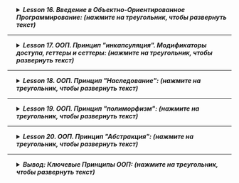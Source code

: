 <details style="margin-left: 20px;">
<summary><strong><em> Lesson 16. Введение в Объектно-Ориентированное Программирование: (нажмите на треугольник, чтобы развернуть текст)</em></strong></summary>

# Lesson 16. Введение в Объектно-Ориентированное Программирование (ООП)

## Введение в Объектно-Ориентированное Программирование (ООП) (10 минут)

#### Обзор: Что такое ООП

- **Определение ООП:**
    - Объектно-ориентированное программирование (ООП) - это парадигма программирования, которая использует "объекты" –
      структуры данных, состоящие из полей (атрибутов) и методов (функций), – для проектирования приложений и программ.
- **Роль ООП в Разработке:**
    - ООП позволяет программистам структурировать и организовывать код более эффективно, делая его более гибким,
      масштабируемым и легким для поддержки.
    - Подход, ориентированный на моделирование реального мира, облегчает понимание и управление сложными системами.

#### Краткий Исторический Контекст ООП

- **Развитие ООП:**
    - ООП начало развиваться в 1960-х годах с появлением языка программирования Simula, который ввел концепцию классов и
      объектов.
    - В 1970-х и 1980-х годах ООП продолжило развиваться с языками, такими как Smalltalk, который полностью основан на
      объектно-ориентированных принципах, и C++, который добавил объектно-ориентированные возможности к языку C.
- **Современное ООП:**
    - В настоящее время многие популярные языки программирования, такие как Java, C#, Python, и Ruby, поддерживают ООП.
    - ООП оказало значительное влияние на разработку программного обеспечения, в том числе на проектирование архитектуры
      программ, разработку фреймворков и проектирование пользовательских интерфейсов.

<details style="margin-left: 20px;">
<summary><strong><em> Бытовая аналогия: (нажмите на треугольник, чтобы развернуть текст)</em></strong></summary>

### Аналогия с Рестораном для Понимания Объектов в Программировании

#### Простой Java-Код (Рецепты в Ресторане):

- **Рецепты:** Как рецепты в ресторане дают точные инструкции по приготовлению блюд, простой Java-код представляет собой
  последовательность команд без "состояния". Он подобен четким указаниям, например, "добавить 100 грамм сахара".
- **Характеристики:** Такой код выполняется точно по инструкции, не сохраняет информацию о предыдущих действиях и не
  имеет внутреннего состояния.

#### Объекты в Программировании (Повара в Ресторане):

- **Повара:** Повара в ресторане, каждый со своими инструментами и методами приготовления, аналогичны объектам в ООП.
  Каждый повар (объект) может использовать общие рецепты (общий код), но при этом иметь свой стиль приготовления и
  ингредиенты (индивидуальное состояние и поведение).
- **Взаимодействие и Состояние:** Повара могут взаимодействовать друг с другом и "запоминать" разные состояния (
  например, количество доступных ингредиентов), что сравнимо с объектами, хранящими информацию в своих полях и
  взаимодействующими с помощью методов.

#### Вывод:

- **Простой код** в Java подобен **рецептам** – это фиксированные инструкции без внутреннего состояния.
- **Объекты** в программировании похожи на **поваров** в ресторане – они имеют свои уникальные характеристики и способы
  взаимодействия, обеспечивая гибкость и модульность в программе.

</details>

<details style="margin-left: 20px;">
<summary><strong><em> Разбор отдельных примеров: (нажмите на треугольник, чтобы развернуть текст)</em></strong></summary>

### Аналогии для Понимания Объектов в Программировании

<details style="margin-left: 20px;">
<summary><strong><em> Объект 1: Автомобиль: (нажмите на треугольник, чтобы развернуть текст)</em></strong></summary>

#### Объект 1: Автомобиль

- **Поля (Атрибуты):**
    - `цвет`: Определяет цвет автомобиля.
    - `марка`: Бренд или производитель автомобиля.
    - `текущаяСкорость`: Текущая скорость автомобиля.
    - `максимальнаяСкорость`: Максимально возможная скорость автомобиля.

- **Методы (Поведение):**
    - `ускорить(скорость)`: Увеличивает текущую скорость автомобиля.
    - `замедлить(скорость)`: Уменьшает текущую скорость автомобиля.
    - `показатьИнформацию()`: Отображает информацию об автомобиле.

<details style="margin-left: 20px;">
<summary><strong><em> Пример реализации в коде объекта автомобиль: (нажмите на треугольник, чтобы развернуть текст)</em></strong></summary>

![](images/01.png)

```java
public class Automobile {
    private String color;
    private String brand;
    private int currentSpeed;
    private int maxSpeed;

    // Конструктор класса Automobile
    public Automobile(String color, String brand, int maxSpeed) {
        this.color = color;
        this.brand = brand;
        this.maxSpeed = maxSpeed;
        this.currentSpeed = 0; // Начальная скорость равна 0
    }

    // Метод для ускорения автомобиля
    public void accelerate(int speed) {
        currentSpeed += speed;
        if (currentSpeed > maxSpeed) {
            currentSpeed = maxSpeed;
        }
    }

    // Метод для замедления автомобиля
    public void decelerate(int speed) {
        currentSpeed -= speed;
        if (currentSpeed < 0) {
            currentSpeed = 0;
        }
    }

    // Метод для отображения информации об автомобиле
    public void showInfo() {
        System.out.println("Автомобиль марки " + brand + ", цвет: " + color + ", текущая скорость: " + currentSpeed + " км/ч, максимальная скорость: " + maxSpeed + " км/ч.");
    }

    // Геттеры и сеттеры
    public String getColor() {
        return color;
    }

    public void setColor(String color) {
        this.color = color;
    }

    public String getBrand() {
        return brand;
    }

    public void setBrand(String brand) {
        this.brand = brand;
    }

    public int getCurrentSpeed() {
        return currentSpeed;
    }

    public void setCurrentSpeed(int currentSpeed) {
        this.currentSpeed = currentSpeed;
    }

    public int getMaxSpeed() {
        return maxSpeed;
    }

    public void setMaxSpeed(int maxSpeed) {
        this.maxSpeed = maxSpeed;
    }
}

```

</details>
</details>

<details style="margin-left: 20px;">
<summary><strong><em> Объект 2: Радио: (нажмите на треугольник, чтобы развернуть текст)</em></strong></summary>

#### Объект 2: Радио

- **Поля (Атрибуты):**
    - `громкость`: Уровень громкости радио.
    - `текущаяСтанция`: Играющая в данный момент радиостанция.
    - `включено`: Состояние радио (включено/выключено).

- **Методы (Поведение):**
    - `включить()`: Включает радио.
    - `выключить()`: Выключает радио.
    - `сменитьСтанцию(станция)`: Переключает на другую радиостанцию.
    - `регулироватьГромкость(уровень)`: Изменяет уровень громкости радио.

<details style="margin-left: 20px;">
<summary><strong><em> Пример реализации в коде объекта Радио: (нажмите на треугольник, чтобы развернуть текст)</em></strong></summary>

![](images/03.png)

```java
public class Radio {
    private int volume;
    private String currentStation;
    private boolean isOn;

    // Конструктор класса Radio
    public Radio() {
        this.volume = 0; // Начальный уровень громкости
        this.currentStation = "Не выбрана"; // Начальная радиостанция
        this.isOn = false; // Радио изначально выключено
    }

    // Метод для включения радио
    public void turnOn() {
        isOn = true;
        System.out.println("Радио включено.");
    }

    // Метод для выключения радио
    public void turnOff() {
        isOn = false;
        System.out.println("Радио выключено.");
    }

    // Метод для смены радиостанции
    public void changeStation(String station) {
        if (isOn) {
            currentStation = station;
            System.out.println("Переключено на станцию: " + station);
        } else {
            System.out.println("Радио выключено. Смена станции невозможна.");
        }
    }

    // Метод для регулировки громкости
    public void adjustVolume(int level) {
        if (isOn) {
            volume = level;
            System.out.println("Громкость установлена на уровень: " + level);
        } else {
            System.out.println("Радио выключено. Регулировка громкости невозможна.");
        }
    }

    // Геттеры и сеттеры
    public int getVolume() {
        return volume;
    }

    public void setVolume(int volume) {
        this.volume = volume;
    }

    public String getCurrentStation() {
        return currentStation;
    }

    public void setCurrentStation(String currentStation) {
        this.currentStation = currentStation;
    }

    public boolean isOn() {
        return isOn;
    }

    public void setOn(boolean isOn) {
        this.isOn = isOn;
    }
}
```

</details>
</details>

<details style="margin-left: 20px;">
<summary><strong><em> Объект 3: Кофеварка: (нажмите на треугольник, чтобы развернуть текст)</em></strong></summary>

#### Объект 3: Кофеварка

- **Поля (Атрибуты):**
    - `уровеньВоды`: Количество воды в кофеварке.
    - `температура`: Температура нагрева воды.
    - `типКофе`: Тип кофе, который используется (например, эспрессо, американо).

- **Методы (Поведение):**
    - `сделатьКофе()`: Готовит кофе согласно заданным параметрам.
    - `очистить()`: Очищает кофеварку.
    - `заполнитьВодой(количество)`: Добавляет воду в кофеварку.

<details style="margin-left: 20px;">
<summary><strong><em> Пример реализации в коде объекта Кофеварка: (нажмите на треугольник, чтобы развернуть текст)</em></strong></summary>

```java
public class CoffeeMaker {
    private int waterLevel;
    private int temperature;
    private String coffeeType;

    // Конструктор класса CoffeeMaker
    public CoffeeMaker() {
        this.waterLevel = 0; // Начальный уровень воды
        this.temperature = 90; // Начальная температура для кофе
        this.coffeeType = "не выбран"; // Начальный тип кофе
    }

    // Метод для приготовления кофе
    public void makeCoffee() {
        if (waterLevel > 0 && !coffeeType.equals("не выбран")) {
            System.out.println("Готовлю " + coffeeType + " при температуре " + temperature + "°C.");
            // Предположим, что приготовление кофе уменьшает уровень воды
            waterLevel -= 50;
            if (waterLevel < 0) {
                waterLevel = 0;
            }
            System.out.println("Кофе готов! Осталось воды: " + waterLevel + " мл.");
        } else {
            System.out.println("Пожалуйста, добавьте воду и выберите тип кофе.");
        }
    }

    // Метод для очистки кофеварки
    public void clean() {
        System.out.println("Кофеварка очищена.");
    }

    // Метод для добавления воды в кофеварку
    public void fillWater(int amount) {
        waterLevel += amount;
        System.out.println("Добавлено " + amount + " мл воды. Текущий уровень воды: " + waterLevel + " мл.");
    }

    // Геттеры и сеттеры
    public int getWaterLevel() {
        return waterLevel;
    }

    public void setWaterLevel(int waterLevel) {
        this.waterLevel = waterLevel;
    }

    public int getTemperature() {
        return temperature;
    }

    public void setTemperature(int temperature) {
        this.temperature = temperature;
    }

    public String getCoffeeType() {
        return coffeeType;
    }

    public void setCoffeeType(String coffeeType) {
        this.coffeeType = coffeeType;
    }
}
```

</details>
</details>

<details style="margin-left: 20px;">
<summary><strong><em> Объект 4: Умные Часы: (нажмите на треугольник, чтобы развернуть текст)</em></strong></summary>

#### Объект 4: Умные Часы

- **Поля (Атрибуты):**
    - `время`: Текущее время.
    - `шаги`: Количество пройденных шагов.
    - `уведомления`: Список активных уведомлений.

- **Методы (Поведение):**
    - `показатьВремя()`: Отображает текущее время.
    - `отследитьШаги()`: Обновляет и отображает количество шагов.
    - `получитьУведомление(сообщение)`: Добавляет новое уведомление в список.

<details style="margin-left: 20px;">
<summary><strong><em> Пример реализации в коде объекта Кофеварка: (нажмите на треугольник, чтобы развернуть текст)</em></strong></summary>

```java
import java.util.ArrayList;
import java.util.List;

public class SmartWatch {
    private String currentTime;
    private int steps;
    private List<String> notifications;

    // Конструктор класса SmartWatch
    public SmartWatch() {
        this.currentTime = "12:00"; // Начальное время
        this.steps = 0; // Начальное количество шагов
        this.notifications = new ArrayList<>(); // Инициализация списка уведомлений
    }

    // Метод для отображения текущего времени
    public void showTime() {
        System.out.println("Текущее время: " + currentTime);
    }

    // Метод для отслеживания шагов
    public void trackSteps() {
        // Предполагаем, что метод каким-то образом обновляет количество шагов
        steps += 100; // Пример добавления шагов
        System.out.println("Количество пройденных шагов: " + steps);
    }

    // Метод для получения уведомления
    public void receiveNotification(String message) {
        notifications.add(message);
        System.out.println("Новое уведомление: " + message);
    }

    // Геттеры и сеттеры
    public String getCurrentTime() {
        return currentTime;
    }

    public void setCurrentTime(String currentTime) {
        this.currentTime = currentTime;
    }

    public int getSteps() {
        return steps;
    }

    public void setSteps(int steps) {
        this.steps = steps;
    }

    public List<String> getNotifications() {
        return notifications;
    }

    // Дополнительный метод для отображения всех уведомлений
    public void showNotifications() {
        if (notifications.isEmpty()) {
            System.out.println("Нет уведомлений.");
        } else {
            System.out.println("Уведомления:");
            for (String notification : notifications) {
                System.out.println("- " + notification);
            }
        }
    }
}
```

</details>
</details>

<details style="margin-left: 20px;">
<summary><strong><em> Объект 5: Библиотека: (нажмите на треугольник, чтобы развернуть текст)</em></strong></summary>

#### Объект 5: Библиотека

- **Поля (Атрибуты):**
    - `книги`: Список книг в библиотеке.
    - `адрес`: Адрес библиотеки.
    - `часыРаботы`: Часы работы библиотеки.

- **Методы (Поведение):**
    - `добавитьКнигу(книга)`: Добавляет новую книгу в библиотеку.
    - `найтиКнигу(название)`: Ищет книгу по названию.
    - `зарегистрироватьПосетителя(посетитель)`: Регистрирует нового посетителя в библиотеке.

<details style="margin-left: 20px;">
<summary><strong><em> Пример реализации в коде объекта Библиотека: (нажмите на треугольник, чтобы развернуть текст)</em></strong></summary>

![](images/05.webp)

```java
import java.util.ArrayList;
import java.util.HashMap;
import java.util.List;
import java.util.Map;

public class Library {
    private List<String> books;
    private String address;
    private String hoursOfWork;
    private Map<String, Boolean> visitors;

    // Конструктор класса Library
    public Library(String address, String hoursOfWork) {
        this.books = new ArrayList<>();
        this.address = address;
        this.hoursOfWork = hoursOfWork;
        this.visitors = new HashMap<>();
    }

    // Метод для добавления новой книги в библиотеку
    public void addBook(String book) {
        books.add(book);
        System.out.println("Книга \"" + book + "\" добавлена в библиотеку.");
    }

    // Метод для поиска книги по названию
    public boolean findBook(String title) {
        for (String book : books) {
            if (book.equalsIgnoreCase(title)) {
                System.out.println("Книга найдена: " + book);
                return true;
            }
        }
        System.out.println("Книга \"" + title + "\" не найдена.");
        return false;
    }

    // Метод для регистрации нового посетителя в библиотеке
    public void registerVisitor(String visitorName) {
        visitors.put(visitorName, true);
        System.out.println("Посетитель " + visitorName + " зарегистрирован в библиотеке.");
    }

    // Геттеры и сеттеры
    public List<String> getBooks() {
        return books;
    }

    public String getAddress() {
        return address;
    }

    public void setAddress(String address) {
        this.address = address;
    }

    public String getHoursOfWork() {
        return hoursOfWork;
    }

    public void setHoursOfWork(String hoursOfWork) {
        this.hoursOfWork = hoursOfWork;
    }

    public Map<String, Boolean> getVisitors() {
        return visitors;
    }
}

```

</details>
</details>
</details>
</details>

---------------------


<details style="margin-left: 20px;">
<summary><strong><em> Lesson 17. ООП. Принцип "инкапсуляция". Модификаторы доступа, геттеры и сеттеры: (нажмите на треугольник, чтобы развернуть текст)</em></strong></summary>

# Lesson 17

## Введение

### Краткое напоминание о предыдущем уроке (объекты, классы, конструкторы)

На предыдущем уроке мы изучали основные концепции объектно-ориентированного программирования на примере Java:

- **Объекты**: Мы узнали, что объекты - это экземпляры классов, обладающие состоянием (свойствами) и поведением (
  методами).
- **Классы**: Классы являются шаблонами для создания объектов, определяющими их структуру и поведение.
- **Конструкторы**: Мы рассмотрели, как конструкторы используются для инициализации новых объектов, устанавливая
  начальные значения для полей объекта.

### Объяснение целей сегодняшнего урока

Сегодня мы продолжим изучение объектно-ориентированного программирования в Java, сосредоточив внимание на следующих
темах:

1. **Модификаторы доступа**: Узнаем, как они определяют область видимости и доступ к членам класса (полям, методам).
2. **Статические и нестатические поля и методы**: Поймем разницу между статическими (принадлежащими классу) и
   нестатическими (принадлежащими объектам) членами.
3. **Геттеры и Сеттеры**: Научимся использовать эти методы для доступа и обновления значений полей объекта, соблюдая
   принципы инкапсуляции.

Цель сегодняшнего урока - углубить понимание этих ключевых аспектов ООП, что позволит создавать более эффективный и
безопасный код на Java.

## 2. Модификаторы доступа

### Определение модификаторов доступа

Модификаторы доступа в Java - это ключевые слова, которые устанавливают уровень доступа к классам, методам,
конструкторам и переменным. Они определяют, откуда может быть доступен член класса (метод или переменная) - из этого
класса, пакета, подкласса или вообще из любого места.

### Примеры: `public`, `private`, `protected`, `package-private`

- **`public`**: Этот модификатор позволяет доступ к члену класса из любого другого класса в программе. Нет ограничений
  на доступ.
- **`private`**: Противоположность `public`. Доступ к члену класса возможен только внутри самого класса.
- **`protected`**: Доступ к члену класса разрешён из любого класса в том же пакете, а также из подклассов, даже если они
  в других пакетах.
- **`package-private`** (без модификатора): Если модификатор доступа не указан, то по умолчанию
  используется `package-private`. Это означает, что доступ возможен только внутри того же пакета.

### Практические примеры использования в классах и методах

Давайте рассмотрим пример класса с разными модификаторами доступа:

```java
public class ExampleClass {
    public int publicVar = 10;   // Доступно везде
    private int privateVar = 20; // Доступно только в ExampleClass
    protected int protectedVar = 30; // Доступно в подклассах и в пакете
    int packagePrivateVar = 40;  // Доступно в пакете

    public void publicMethod() {
        // метод доступен везде
    }

    private void privateMethod() {
        // метод доступен только в ExampleClass
    }

    protected void protectedMethod() {
        // метод доступен в подклассах и в пакете
    }

    void packagePrivateMethod() {
        // метод доступен в пакете
    }
}
```

<details style="margin-left: 20px;">
<summary><strong><em> Бытовая аналогия: (нажмите на треугольник, чтобы развернуть текст)</em></strong></summary>

## Аналогия Модификаторов Доступа

Модификаторы доступа в Java можно сравнить с доступом к разным пространствам в жилом доме:

### 1. `public` (Общедоступный)

- **Аналогия**: Как городская площадь или общественный парк.
- **Описание**: Доступен каждому, кто желает воспользоваться пространством или предметами.

### 2. `private` (Частный)

- **Аналогия**: Как ваша личная спальня в доме.
- **Описание**: Доступ ограничен исключительно владельцем или очень ограниченным кругом лиц.

### 3. `protected` (Защищённый)

- **Аналогия**: Как гостиная в семейном доме.
- **Описание**: Доступно членам семьи (аналог подклассов) и гостям в доме (тот же пакет), но недоступно для посторонних.

### 4. `package-private` (Пакетный уровень доступа)

- **Аналогия**: Как элементы в общей кухне коммунальной квартиры.
- **Описание**: Доступно жильцам этой квартиры (классы в том же пакете), но недоступно для жильцов других квартир (
  других пакетов).

Эта аналогия помогает понять, как различные модификаторы доступа ограничивают или расширяют доступ к классам, методам и
переменным в Java.

</details>

<details style="margin-left: 20px;">
<summary><strong><em> Простое Объяснение Модификаторов Доступа в Java: (нажмите на треугольник, чтобы развернуть текст)</em></strong></summary>

## Простое Объяснение Модификаторов Доступа в Java

### `private` (Частный)

- **Цель**: Сохранить важные данные или функции внутри класса, скрытые от всех.
- **Как это работает**: Это как иметь личный дневник, который только вы можете читать и писать в него.
- **Почему это важно**: Чтобы предотвратить случайные изменения или просмотр чувствительных данных другими частями
  программы.

### `public` (Общедоступный)

- **Цель**: Сделать методы или данные доступными для всех.
- **Как это работает**: Это как общедоступный объявлений на доске, к которому может обратиться любой.
- **Почему это важно**: Чтобы разные части программы могли свободно взаимодействовать с этими элементами.

### `protected` (Защищённый)

- **Цель**: Позволить доступ к данным или функциям только "родственным" классам.
- **Как это работает**: Это как секреты, которыми вы делитесь только с близкими родственниками.
- **Почему это важно**: Чтобы подклассы могли использовать и изменять эти данные, сохраняя контроль над доступом.

### `package-private` (Уровень пакета)

- **Цель**: Ограничить доступ в пределах одного "района" или пакета классов.
- **Как это работает**: Это как закрытый клуб в районе, куда могут зайти только жители этого района.
- **Почему это важно**: Для упорядочивания и защиты данных в рамках одного пакета, не позволяя внешним классам
  вмешиваться.

Эти модификаторы доступа помогают контролировать, как разные части программы взаимодействуют друг с другом, обеспечивая
безопасность и порядок в структуре программы.
</details>

## Статические и Нестатические Поля и Методы в Java

### Определение и различия

- **Статические поля и методы** принадлежат классу в целом, а не отдельному объекту. Они общие для всех экземпляров
  класса.
- **Нестатические поля и методы** принадлежат конкретному объекту, созданному из класса, и каждый объект имеет свои
  копии этих полей и методов.

### Примеры статических методов и полей

- **Пример поля**: Счётчик, который отслеживает количество созданных объектов класса.
- **Пример метода**: Метод, который возвращает информацию о классе или выполняет операции, не зависящие от конкретного
  объекта.

### Примеры нестатических методов и полей

- **Пример поля**: Значение, уникальное для каждого объекта, например, имя пользователя.
- **Пример метода**: Метод, который работает с уникальными данными объекта, например, выводит имя пользователя.

### Практическое применение: когда и как использовать

- **Использование статических полей и методов**:
    - Когда нужна информация или функциональность, общая для всех экземпляров класса.
    - Пример: методы-помощники (utility methods), константы.
- **Использование нестатических полей и методов**:
    - Когда данные или функциональность связаны с конкретным экземпляром класса.
    - Пример: методы, изменяющие состояние объекта, или поля, уникальные для каждого объекта.

<details style="margin-left: 20px;">
<summary><strong><em> Аналогия: (нажмите на треугольник, чтобы развернуть текст)</em></strong></summary>


Представьте класс как школу. Статическое поле – это, например, количество всех учеников в школе, а нестатическое поле –
это имя конкретного ученика. Статический метод может быть что-то вроде "получить общее количество учеников в школе",
тогда как нестатический метод мог бы "вывести имя ученика".

</details>

Выбор между статическим и нестатическим подходом зависит от того, нужна ли функциональность или данные на уровне класса
в целом или на уровне конкретных объектов.

<details style="margin-left: 20px;">
<summary><strong><em> Пример кода: (нажмите на треугольник, чтобы развернуть текст)</em></strong></summary>

```java
public class Counter {
    // Статическое поле для отслеживания количества экземпляров класса Counter
    private static int count = 0;

    // Конструктор, увеличивающий счетчик при создании нового экземпляра
    public Counter() {
        count++;
    }

    // Статический метод для получения текущего значения счетчика
    public static int getCount() {
        return count;
    }

    // Пример использования класса Counter
    public static void main(String[] args) {
        Counter c1 = new Counter();
        Counter c2 = new Counter();
        Counter c3 = new Counter();

        // Вывод количества созданных экземпляров класса Counter
        System.out.println("Создано экземпляров Counter: " + Counter.getCount());
    }
}

```

В этом примере:

- `count` является статическим полем, которое считает количество созданных экземпляров класса `Counter`.
- Каждый раз при создании нового объекта класса `Counter`, конструктор увеличивает значение `count`.
- Статический метод `getCount` возвращает текущее значение счетчика.
- В методе `main` мы создаём три экземпляра `Counter` и затем выводим количество созданных экземпляров.

</details>

## Повторение Конструкторов

### Краткое напоминание о конструкторах

Конструкторы в Java - это специальные методы, которые вызываются при создании нового объекта класса. Они обычно
используются для инициализации объекта, например, для присвоения начальных значений полям. Конструкторы имеют те же имя,
что и класс, и не имеют возвращаемого типа.

### Перегрузка конструкторов

Перегрузка конструкторов означает создание нескольких конструкторов с одинаковым именем, но с разными параметрами. Это
позволяет создавать объекты класса с разными начальными данными.

### Примеры с разными типами конструкторов

Приведём пример класса с разными типами конструкторов:

<details style="margin-left: 20px;">
<summary><strong><em> Пример кода: (нажмите на треугольник, чтобы развернуть текст)</em></strong></summary>

```java
public class Book {
    private String title;
    private String author;
    private int year;

    // Конструктор по умолчанию
    public Book() {
        this.title = "Неизвестно";
        this.author = "Неизвестно";
        this.year = 0;
    }

    // Конструктор с одним параметром
    public Book(String title) {
        this.title = title;
        this.author = "Неизвестно";
        this.year = 0;
    }

    // Конструктор с двумя параметрами
    public Book(String title, String author) {
        this.title = title;
        this.author = author;
        this.year = 0;
    }

    // Конструктор с тремя параметрами
    public Book(String title, String author, int year) {
        this.title = title;
        this.author = author;
        this.year = year;
    }

    // Методы доступа (геттеры) для полей класса...
}
```

В этом примере класс `Book` имеет четыре конструктора, каждый из которых принимает разное количество параметров. Это
позволяет создавать объекты Book с различными начальными данными.

Таким образом, перегрузка конструкторов обеспечивает гибкость при создании объектов класса, позволяя инициализировать их
различными способами.
</details>

<details style="margin-left: 20px;">
<summary><strong><em> Бытовая аналогия: (нажмите на треугольник, чтобы развернуть текст)</em></strong></summary>

## Бытовая Аналогия для Конструктора и Перегрузки Конструкторов

### Аналогия для Конструктора

Конструктор в программировании можно сравнить с процессом постройки дома по определённому плану. Как и в постройке дома,
где у вас есть различные параметры (например, количество комнат, цвет стен, наличие гаража), конструктор в классе
определяет, как создаётся объект и какие начальные значения ему присваиваются.

- **Пример**: Представьте, что вы строите дом. Конструктор - это план строительства, который говорит, как дом должен
  быть построен и что в него включено.

### Аналогия для Перегрузки Конструкторов

Перегрузка конструкторов подобна наличию нескольких вариантов планов для постройки домов. Каждый план предлагает разные
опции - один может включать гараж, другой - большой сад, а третий - бассейн. Выбор плана зависит от того, что вы хотите
иметь в своём доме.

- **Пример**: Вы решаете построить дом, и у вас есть несколько планов на выбор:
    - Основной план (конструктор по умолчанию) - строится стандартный дом.
    - План с дополнительными опциями (перегруженный конструктор) - строится дом с дополнительными удобствами, такими как
      гараж или сад.

Каждый "план" (конструктор) позволяет создать "дом" (объект) с различными характеристиками, в зависимости от того, какие
параметры вы выбрали. Это обеспечивает гибкость при создании объектов в программировании.

</details>

## 5. Геттеры и Сеттеры

### Определение геттеров и сеттеров

Геттеры (Getters) и сеттеры (Setters) – это методы в объектно-ориентированном программировании, используемые для доступа
и обновления значений полей объекта.

- **Геттеры** - методы, которые возвращают значение поля объекта.
- **Сеттеры** - методы, которые позволяют устанавливать или изменять значение поля объекта.

### Почему и когда использовать геттеры и сеттеры

- **Защита данных**: Геттеры и сеттеры позволяют контролировать, как внешние классы получают доступ к полям объекта,
  предотвращая неправильное использование или изменение данных.
- **Гибкость**: Можно изменить способ хранения данных, не влияя на классы, которые используют эти данные.
- **Добавление логики**: Можно вставлять дополнительную логику при получении или установке значения, например, проверку
  допустимости данных.

### Создание геттеров и сеттеров на примерах

Пример класса с геттерами и сеттерами:

```java
public class Person {
    private String name;
    private int age;

    // Конструктор
    public Person(String name, int age) {
        this.name = name;
        this.age = age;
    }

    // Геттер для имени
    public String getName() {
        return name;
    }

    // Сеттер для имени
    public void setName(String name) {
        this.name = name;
    }

    // Геттер для возраста
    public int getAge() {
        return age;
    }

    // Сеттер для возраста
    public void setAge(int age) {
        if (age > 0) {
            this.age = age;
        }
    }
}
```

В этом примере класс `Person` имеет приватные поля `name` и `age`. Геттеры (`getName` и `getAge`) возвращают значения
этих полей,
а сеттеры (`setName` и `setAge`) позволяют изменять их, при этом сеттер `setAge` включает проверку допустимости
значения.

### Инкапсуляция данных через геттеры и сеттеры

Использование геттеров и сеттеров является ключевым аспектом инкапсуляции в объектно-ориентированном программировании.
Они обеспечивают безопасный доступ к данным объекта, скрывая внутреннюю реализацию и защищая данные от нежелательного
воздействия.

### Почему важно использовать геттеры и сеттеры, а не просто давать доступ к полям

#### 1. Инкапсуляция и Защита данных

- **Скрытие реализации**: Геттеры и сеттеры скрывают внутреннюю реализацию класса. Это означает, что можно изменять
  внутреннюю структуру класса, не затрагивая те части программы, которые используют этот класс.
- **Контроль доступа**: Предоставляя только геттеры, можно сделать поля класса доступными только для чтения. Аналогично,
  можно предоставить только сеттеры для полей, которые должны быть доступны только для записи.

#### 2. Валидация данных

- **Проверка вводимых данных**: Сеттеры позволяют вставлять логику проверки данных, гарантируя, что в поле не будет
  установлено недопустимое значение.
- **Пример**: В сеттере для возраста (`setAge`) можно убедиться, что возраст не отрицателен.

#### 3. Дополнительная логика

- **Добавление дополнительного кода**: В геттерах и сеттерах можно реализовать дополнительную логику, например,
  логирование, отложенную инициализацию и т.д.
- **Пример**: В геттере можно реализовать логику "ленивой загрузки" (lazy loading), загружая данные при первом
  обращении.

#### 4. Удобство поддержки и расширения

- **Легкость обновления и поддержки**: Использование геттеров и сеттеров делает код более удобным для поддержки и
  обновления. Можно легко отслеживать, где и как используются поля класса.
- **Совместимость с фреймворками**: Многие фреймворки Java, такие как Spring или Hibernate, основаны на паттернах с
  использованием геттеров и сеттеров.

#### 5. Поддержка принципов ООП

- **Соответствие принципам объектно-ориентированного программирования**: Геттеры и сеттеры помогают следовать принципам
  ООП, таким как инкапсуляция и абстракция, обеспечивая более чистую и организованную структуру кода.

#### 6. Удобство тестирования

- **Облегчение процесса тестирования**: Тестирование классов с инкапсуляцией через геттеры и сеттеры обычно проще, так
  как можно легко установить и проверить состояние объекта.

Использование геттеров и сеттеров вместо прямого доступа к полям помогает создавать более безопасный, гибкий и легко
поддерживаемый код. Это ключевые аспекты качественного программного обеспечения.

<details style="margin-left: 20px;">
<summary><strong><em> Пример кода: (нажмите на треугольник, чтобы развернуть текст)</em></strong></summary>

```java
public class Employee {
    public String name;
    public int age;
    public double salary;

    public Employee(String name, int age, double salary) {
        this.name = name;
        this.age = age;
        this.salary = salary;
    }
}
```

В этом классе `Employee`, поля `name`, `age` и `salary` являются общедоступными (`public`). Это позволяет напрямую
изменять эти
поля из внешнего кода, что может привести к следующим проблемам:

### Потенциальные Ошибки

Неправильная Валидация: Данные могут быть изменены без проверки допустимости. Например, возраст может быть установлен в
отрицательное значение, что является недопустимым.

```java
Employee emp = new Employee("John", 30, 5000.0);
emp.age =-5; // Недопустимое значение, но возможно из-за прямого доступа
```

### Неконтролируемое Изменение:

Внешние классы могут изменять состояние объекта `Employee` без его ведома, что может привести
к непредсказуемому поведению программы.

`emp.salary = 1000000; // Значение зарплаты изменено напрямую, что может быть ошибкой`

### Отсутствие Гибкости:

Если потребуется изменить логику работы с данными (например, добавить округление для зарплаты),
придется искать и изменять каждое место в коде, где происходит доступ к этому полю.

```java
// Везде, где изменяется зарплата, нужно будет добавить логику округления
emp.salary =Math.

round(4567.89);
```

### Проблемы с Отладкой:

Сложнее отслеживать, где и как меняются данные, так как изменения могут происходить в любой части
программы, что затрудняет отладку и поиск ошибок.

Вывод
Использование геттеров и сеттеров вместо прямого доступа к полям позволяет лучше контролировать данные, обеспечивать их
валидацию, гибкость и удобство в поддержке кода.
</details>

</details>

----------------------

<details style="margin-left: 20px;">
<summary><strong><em> Lesson 18. ООП. Принцип "Наследование": (нажмите на треугольник, чтобы развернуть текст)</em></strong></summary>

# Lesson 18

## 1. Введение в Наследование

### Объяснение Наследования в Контексте ООП

Наследование — это один из основных принципов объектно-ориентированного программирования (ООП). Оно позволяет новому
классу принимать (или "наследовать") свойства и методы существующего класса. Это способствует повторному использованию
кода и установлению иерархии между классами.

В ООП, класс, который наследует свойства, называется производным или дочерним классом, а класс, от которого наследуются
свойства, называется базовым или родительским классом. Наследование дает возможность:

- **Избежать дублирования кода:** Общие свойства и методы родительского класса автоматически доступны в дочерних
  классах.
- **Расширять функциональность:** Дочерние классы могут расширять или изменять наследуемые свойства и методы.
- **Создавать иерархические отношения:** Устанавливает четкую иерархию между классами.

### Примеры Наследования в Реальном Мире

1. **Транспортные средства:** Можно рассмотреть общий класс `Транспортное Средство`, от которого
   наследуются `Автомобиль`, `Велосипед`, `Лодка` и т.д. Каждый из этих классов наследует общие свойства, такие как
   количество колес или метод перемещения, но также имеет уникальные характеристики.

2. **Электронные устройства:** Базовый класс `Электронное Устройство` может включать свойства, такие как источник
   питания и метод включения/выключения. От этого класса можно наследовать более специфические классы, такие
   как `Смартфон`, `Ноутбук` или `Телевизор`, каждый из которых добавляет свои уникальные функции.

3. **Животные:** В биологическом контексте можно рассмотреть класс `Животное` с общими характеристиками, такими как
   способность к передвижению и дыханию. От него могут наследовать классы `Птица`, `Рыба` и `Млекопитающее`, каждый из
   которых расширяет базовый класс своими уникальными свойствами и поведением.

Эти примеры иллюстрируют, как наследование в программировании отражает иерархическую структуру, существующую в реальном
мире, и как оно может быть использовано для создания упорядоченных, легко расширяемых и управляемых кодовых структур.

## 2. Основы Наследования в Java

### Ключевое слово `extends`

В Java, наследование между классами реализуется с помощью ключевого слова `extends`. Когда класс `B` наследует от
класса `A`, это означает, что `B` расширяет (extends) `A`. В этом случае, `A` называется родительским (или
суперклассом), а `B` - дочерним (или подклассом).

![img.png](images/img.png)

### Создание базового (родительского) класса и производного (дочернего) класса

#### Базовый Класс

Базовый класс определяет общие характеристики и поведение, которые будут унаследованы дочерними классами. Например:

```java
public class Vehicle {
    private String name;

    public Vehicle(String name) {
        this.name = name;
    }

    public void move() {
        System.out.println(name + " is moving.");
    }

    // ... дополнительные методы и свойства ...
}
```

#### Дочерний Класс

Дочерний класс наследует свойства и методы базового класса и может добавлять свои уникальные элементы:

```java
public class Car extends Vehicle {
    private int numberOfWheels;

    public Car(String name, int numberOfWheels) {
        super(name); // Вызов конструктора родительского класса
        this.numberOfWheels = numberOfWheels;
    }

    public void honk() {
        System.out.println("Beep beep!");
    }

    // ... дополнительные методы и свойства ...
}

```

### Наследование и повторное использование методов и свойств

Наследование позволяет дочерним классам не только использовать методы и свойства родительского класса, но и расширять
или модифицировать их. Например, в классе `Car` доступен метод `move()` из класса `Vehicle`, а также добавлен уникальный
метод
`honk()`.

Это повторное использование кода уменьшает дублирование и упрощает управление изменениями, так как общие изменения в
родительском классе автоматически распространяются на все дочерние классы.

<details style="margin-left: 20px;">
<summary><strong><em> Пример: (нажмите на треугольник, чтобы развернуть текст)</em></strong></summary>

Представьте, что у нас есть общий класс умных устройств под названием `SmartDevice`. Этот класс включает в себя общие
характеристики и функциональности, которые есть у всех умных устройств, например, возможность подключения к Wi-Fi,
наличие батареи и базовые функции управления питанием.

### Родительский Класс: SmartDevice

```java
public class SmartDevice {
    private boolean isConnectedToWiFi;
    private int batteryLevel;

    public SmartDevice() {
        this.isConnectedToWiFi = false;
        this.batteryLevel = 100;
    }

    public void connectToWiFi() {
        isConnectedToWiFi = true;
        System.out.println("Connected to Wi-Fi.");
    }

    public void disconnectFromWiFi() {
        isConnectedToWiFi = false;
        System.out.println("Disconnected from Wi-Fi.");
    }

    // ... Другие общие методы и свойства ...
}

```

Теперь предположим, что у нас есть два конкретных типа умных устройств: `SmartPhone` и `SmartWatch`. Каждое из этих
устройств наследует общие характеристики от `SmartDevice`, но также добавляет свои специфические функции.

### Дочерний Класс: SmartPhone

```java
public class SmartPhone extends SmartDevice {
    private int cameraResolution;

    public SmartPhone(int cameraResolution) {
        super();
        this.cameraResolution = cameraResolution;
    }

    public void takePhoto() {
        if (cameraResolution > 0) {
            System.out.println("Taking a photo with resolution: " + cameraResolution + " megapixels.");
        }
    }

    // ... Дополнительные уникальные методы и свойства ...
}


```

### Дочерний Класс: SmartWatch

```java
public class SmartWatch extends SmartDevice {
    private boolean hasHeartRateMonitor;

    public SmartWatch(boolean hasHeartRateMonitor) {
        super();
        this.hasHeartRateMonitor = hasHeartRateMonitor;
    }

    public void monitorHeartRate() {
        if (hasHeartRateMonitor) {
            System.out.println("Monitoring heart rate...");
        }
    }

    // ... Дополнительные уникальные методы и свойства ...
}

```

В этом примере `SmartPhone` и `SmartWatch` наследуют общие функции умного устройства, такие как подключение к Wi-Fi и
уровень заряда батареи, но также вводят свои специализированные функции: `SmartPhone` может делать фотографии, а
`SmartWatch` может мониторить частоту сердцебиения.

Этот пример иллюстрирует, как наследование позволяет создать общий фундамент (в данном случае для умных устройств) и на
его базе строить специализированные варианты с добавлением уникальных свойств и методов.

### Демонстрационный Класс: SmartDeviceDemo

```java
public class SmartDeviceDemo {
    public static void main(String[] args) {
        // Создание экземпляра SmartPhone
        SmartPhone myPhone = new SmartPhone(12); // 12 мегапикселей для камеры
        myPhone.connectToWiFi(); // Использование метода из родительского класса
        myPhone.takePhoto(); // Использование уникального метода смартфона

        System.out.println("---");

        // Создание экземпляра SmartWatch
        SmartWatch myWatch = new SmartWatch(true); // Наличие монитора сердечного ритма
        myWatch.connectToWiFi(); // Использование метода из родительского класса
        myWatch.monitorHeartRate(); // Использование уникального метода смарт-часов
    }
}

```

В этом примере `SmartDeviceDemo` иллюстрирует следующее:

Как `SmartPhone` и `SmartWatch` используют общий метод `connectToWiFi()` из родительского класса `SmartDevice`.
Как они также используют свои специфические методы: `takePhoto()` для `SmartPhone` и `monitorHeartRate()`
для `SmartWatch`.
Этот пример показывает, как наследование позволяет дочерним классам сохранять и использовать поведение и свойства
родительского класса, при этом добавляя свои уникальные характеристики и функциональность.
</details>

## 3. Конструкторы и Наследование

### Правила вызова конструкторов в иерархии наследования

В Java, при создании объекта дочернего класса, конструкторы в иерархии наследования вызываются в определенном порядке.
Всегда сначала вызывается конструктор родительского класса, а затем конструктор дочернего класса.

### Использование super() для вызова конструкторов родительского класса

Ключевое слово `super` используется для вызова конструктора родительского класса из дочернего класса. Оно должно быть
первой операцией в конструкторе дочернего класса.

<details style="margin-left: 20px;">
<summary><strong><em> Пример: (нажмите на треугольник, чтобы развернуть текст)</em></strong></summary>

### Пример использования `super`:

```java
public class Vehicle {
    private String name;

    public Vehicle(String name) {
        this.name = name;
    }
}

public class Car extends Vehicle {
    private int numberOfWheels;

    public Car(String name, int numberOfWheels) {
        super(name); // Вызов конструктора Vehicle
        this.numberOfWheels = numberOfWheels;
    }
}
```

### Примеры с различными типами конструкторов

Рассмотрим пример с классами `Vehicle` и `Car`, где `Vehicle` имеет один конструктор, а `Car` - несколько.

```java
public class Vehicle {
    private String name;

    public Vehicle(String name) {
        this.name = name;
    }
}
```

```java
public class Car extends Vehicle {
    private int numberOfWheels;

    // Конструктор с двумя параметрами
    public Car(String name, int numberOfWheels) {
        super(name); // Вызов конструктора Vehicle
        this.numberOfWheels = numberOfWheels;
    }

    // Конструктор с одним параметром
    public Car(String name) {
        super(name); // Вызов конструктора Vehicle
        // Значение numberOfWheels по умолчанию
        this.numberOfWheels = 4;
    }
}
```

В этом примере класс `Car` имеет два конструктора: один принимает имя и количество колес, а другой - только имя. В обоих
случаях сначала вызывается конструктор родительского класса `Vehicle` с помощью `super(name)`.

</details>

## 4. Переопределение Методов

### Концепция и правила переопределения методов

Переопределение методов — это возможность в объектно-ориентированном программировании, которая позволяет дочернему
классу предоставить специфическую реализацию метода, который уже определен в его родительском классе. Это делается путем
создания нового метода в дочернем классе с тем же именем, возвращаемым типом и параметрами, что и в родительском классе.

### Аннотация @Override

Аннотация `@Override` используется в дочернем классе над методом, который переопределяет метод родительского класса. Эта
аннотация не обязательна, но она помогает программисту и компилятору понять, что данный метод предназначен для
переопределения. Если метод с аннотацией `@Override` не соответствует ни одному методу в родительском классе, компилятор
выдаст ошибку.

<details style="margin-left: 20px;">
<summary><strong><em> Пример использования @Override: (нажмите на треугольник, чтобы развернуть текст)</em></strong></summary>

### Пример использования `@Override`:

```java
public class Vehicle {
    public void startEngine() {
        System.out.println("Engine started.");
    }
}
```

```java
public class ElectricCar extends Vehicle {
    @Override
    public void startEngine() {
        System.out.println("Electric engine started.");
    }
}
```

</details>

### Важность super для доступа к методам родительского класса

Ключевое слово `super` может быть использовано в дочернем классе для вызова версии метода, определенного в родительском
классе. Это особенно полезно, когда дочерний класс переопределяет поведение метода родительского класса, но также хочет
воспользоваться базовой реализацией этого метода.

<details style="margin-left: 20px;">
<summary><strong><em> Пример использования super: (нажмите на треугольник, чтобы развернуть текст)</em></strong></summary>

### Пример использования `super`:

```java
public class Vehicle {
    public void startEngine() {
        System.out.println("Engine started.");
    }
}
```

```java
public class ElectricCar extends Vehicle {
    @Override
    public void startEngine() {
        super.startEngine(); // Вызов метода из родительского класса
        System.out.println("Additional electric engine functionalities.");
    }
}
```

В этом примере, класс `ElectricCar` переопределяет метод `startEngine()`, но сначала вызывает реализацию этого метода из
класса `Vehicle` с помощью `super.startEngine()`.

</details>

## 5. Видимость и Наследование

### Влияние модификаторов доступа на наследование

Модификаторы доступа в Java играют важную роль в наследовании, определяя, как классы-потомки могут взаимодействовать с
методами и переменными родительского класса. Основные модификаторы доступа: `public`, `protected`, `default` (без
модификатора) и `private`.

#### Public

Методы и переменные, объявленные как `public`, доступны в любом другом классе, независимо от их иерархии наследования.
Это самый открытый уровень доступа.

#### Protected

Методы и переменные, объявленные как `protected`, доступны в классах того же пакета, а также во всех подклассах, даже
если они находятся в других пакетах.

#### Default (Package-Private)

Методы и переменные без модификатора доступа (default) доступны только в классах того же пакета. Они не видны для
подклассов, если они находятся в других пакетах.

#### Private

Методы и переменные, объявленные как `private`, доступны только внутри класса, в котором они объявлены. Они не
наследуются подклассами и не доступны из них.

<details style="margin-left: 20px;">
<summary><strong><em> Примеры с разными модификаторами: (нажмите на треугольник, чтобы развернуть текст)</em></strong></summary>

### Примеры с разными модификаторами

```java
public class Vehicle {
    public int maxSpeed;
    protected String brand;
    int yearOfManufacture;
    private String serialNumber;

    public void displayMaxSpeed() {
        System.out.println("Max speed: " + maxSpeed);
    }

    protected void displayBrand() {
        System.out.println("Brand: " + brand);
    }

    void displayYearOfManufacture() {
        System.out.println("Year: " + yearOfManufacture);
    }

    private void displaySerialNumber() {
        System.out.println("Serial Number: " + serialNumber);
    }
}
```

```java
public class Car extends Vehicle {
    public void showDetails() {
        maxSpeed = 200; // Доступно, так как public
        brand = "Toyota"; // Доступно, так как protected
        yearOfManufacture = 2020; // Доступно, так как default и в том же пакете
// serialNumber не доступен, так как private в родительском классе
    }
}
```

В этом примере класс `Car` может получить доступ к `maxSpeed`, `brand` и `yearOfManufacture` из класса `Vehicle`, но не
может получить доступ к `serialNumber`, поскольку он объявлен как private в `Vehicle`.

</details>

## 6. Методы toString() и equals() в Наследовании

Все ссылочные объекты в Java по умолчанию наследуются от класса `Object`. Это означает, что они наследуют методы
класса `Object`, в том числе `toString()` и `equals()`.

### Переопределение toString()

Метод `toString()` предназначен для возвращения строкового представления объекта. По умолчанию он возвращает строку,
которая включает имя класса и хэш-код объекта. Однако, для более информативного представления объекта, этот метод часто
переопределяется в пользовательских классах.

#### Пример переопределения toString()

```java
public class Vehicle {
    private String brand;
    private int year;

    public Vehicle(String brand, int year) {
        this.brand = brand;
        this.year = year;
    }

    @Override
    public String toString() {
        return "Vehicle{brand='" + brand + "', year=" + year + "}";
    }
}
```

### Переопределение equals()

Метод `equals()` используется для сравнения двух объектов на эквивалентность. По умолчанию, он сравнивает ссылки на
объекты, что не всегда подходит, особенно когда необходимо сравнить содержимое объектов.

#### Пример переопределения equals()

```java
public class Vehicle {
    private String brand;
    private int year;

    public Vehicle(String brand, int year) {
        this.brand = brand;
        this.year = year;
    }

    @Override
    public boolean equals(Object obj) {
        if (this == obj) return true;
        if (obj == null || getClass() != obj.getClass()) return false;
        Vehicle vehicle = (Vehicle) obj;
        return year == vehicle.year && Objects.equals(brand, vehicle.brand);
    }
}
```

### Важность переопределения для корректного представления и сравнения объектов

Переопределение `toString()` и `equals()` в пользовательских классах важно для корректного представления и сравнения
объектов. Это обеспечивает более четкое и понятное представление объектов при выводе и позволяет сравнивать объекты по
содержимому, а не по ссылкам.

## 7. Класс Object в Java

Класс `Object` является корневым классом в иерархии классов языка Java. Каждый класс в Java неявно наследуется от
класса `Object`, если он не указывает наследование от другого класса. Это означает, что `Object` является суперклассом
для всех других классов.

### Почему все ссылочные объекты наследуются от Object

- **Универсальный Суперкласс:** Поскольку каждый класс в Java наследуется от `Object`, это обеспечивает общий интерфейс
  для всех объектов. Независимо от того, какой класс вы создаете или используете, он обладает основными методами,
  определенными в `Object`.
- **Общие методы:** Класс `Object` предоставляет ряд основных методов, которые полезны для всех объектов, такие
  как `toString()`, `equals()`, `hashCode()`, `getClass()`, `clone()`, `wait()`, `notify()`, и `notifyAll()`. Эти методы
  доступны во всех объектах Java по умолчанию.

### Как это работает

- **Неявное Наследование:** Когда вы создаете любой класс в Java и не указываете родительский класс с помощью ключевого
  слова `extends`, этот класс автоматически наследуется от класса `Object`.
- **Методы по умолчанию:** Это наследование позволяет использовать методы класса `Object` в любом классе. Например, вы
  можете переопределить метод `toString()` в вашем классе для предоставления более информативного строкового
  представления объекта вашего класса.
- **Полиморфизм:** Поскольку все классы наследуются от `Object`, вы можете использовать тип `Object` для общих ссылок на
  любой объект. Например, вы можете создать массив типа `Object[]`, который может хранить ссылки на объекты любого типа.

<details style="margin-left: 20px;">
<summary><strong><em> Пример: (нажмите на треугольник, чтобы развернуть текст)</em></strong></summary>

```java
public class MyCustomClass {
    private int value;

    public MyCustomClass(int value) {
        this.value = value;
    }

    // Переопределение метода toString() класса Object
    @Override
    public String toString() {
        return "MyCustomClass{" +
                "value=" + value +
                '}';
    }
}
```

В этом примере, класс `MyCustomClass` автоматически наследует от `Object`, позволяя переопределить метод `toString()`.
Это
демонстрирует, как классы в Java могут воспользоваться общими методами, предоставляемыми классом `Object`.

</details>

## Заключение: Наследование в Java

Наследование в Java является мощным механизмом, который способствует повторному использованию кода, упрощает управление
сложными программами и обеспечивает структурированную организацию классов. Оно играет ключевую роль в принципах
объектно-ориентированного программирования (ООП).

- **Универсальность класса Object:** Все классы в Java наследуются от класса `Object`, обеспечивая общий набор методов,
  доступных для всех объектов. Это устанавливает основу для полиморфизма и обеспечивает стандартный интерфейс для
  взаимодействия с объектами.

- **Использование ключевого слова `extends`:** Ключевое слово `extends` используется для создания иерархий наследования,
  позволяя дочерним классам унаследовать свойства и методы от родительских классов.

- **Конструкторы и наследование:** Конструкторы родительского класса могут быть вызваны в дочернем классе с помощью
  ключевого слова `super`, что обеспечивает правильную инициализацию объекта.

- **Переопределение методов:** Переопределение методов, включая `toString()` и `equals()`, позволяет классам изменять
  или расширять поведение унаследованных методов. Это улучшает гибкость и специфичность объектов.

- **Модификаторы доступа и наследование:** Различные модификаторы доступа (`public`, `protected`, `default`, `private`)
  определяют, как дочерние классы могут взаимодействовать с элементами родительского класса.

В заключение, наследование в Java обеспечивает структурную организацию кода, упрощает разработку и поддержку программ, и
способствует созданию модульного и масштабируемого программного обеспечения. Это фундаментальный аспект
объектно-ориентированного программирования, который каждый разработчик Java должен понимать и эффективно использовать.


</details>

-----------------

<details style="margin-left: 20px;">
<summary><strong><em> Lesson 19. ООП. Принцип "полиморфизм": (нажмите на треугольник, чтобы развернуть текст)</em></strong></summary>

# Lesson 19. ООП. Принцип "Полиморфизм"

## Введение в Полиморфизм

### Основы Объектно-Ориентированного Программирования (ООП)

Объектно-ориентированное программирование (ООП) — это парадигма программирования, основанная на концепции "объектов",
которые могут содержать данные в форме полей (часто называемых атрибутами или свойствами) и код в форме процедур (часто
называемых методами). ООП фокусируется на использовании объектов вместо действий и данных вместо логики. Основные
принципы ООП включают инкапсуляцию, наследование и полиморфизм.

### Определение Полиморфизма в Контексте ООП

Полиморфизм — один из основных столпов ООП, происходящий от греческих слов, означающих "много форм". В контексте
программирования, полиморфизм дает возможность одним и тем же элементам кода (методам, объектам, интерфейсам)
обрабатывать данные разных типов. Это достигается за счет того, что объекты разных классов могут быть обработаны
единообразно.

### Важность Полиморфизма в Программировании

Полиморфизм существенно упрощает архитектуру и дизайн программного обеспечения, позволяя:

- Разрабатывать более гибкие и масштабируемые приложения.
- Использовать один и тот же код для работы с объектами разных классов.
- Упростить добавление новых типов объектов без изменения существующего кода.

### Статический и Динамический Полиморфизм

В Java, полиморфизм может быть статическим или динамическим:

#### Статический Полиморфизм

- Также известен как перегрузка методов (Method Overloading).
- Включает в себя создание нескольких методов с одинаковым именем, но с разными параметрами в одном классе.
- Выбор метода для выполнения осуществляется компилятором на этапе компиляции.

#### Динамический Полиморфизм

- Также известен как переопределение методов (Method Overriding).
- Включает в себя определение метода в дочернем классе, который уже существует в родительском классе с тем же именем и
  сигнатурой.
- Конкретный метод, который будет вызван, определяется во время выполнения программы.

## Статический Полиморфизм в Java

### Концепция перегрузки методов (Method Overloading)

Статический полиморфизм в Java реализуется через перегрузку методов. Перегрузка методов позволяет классу иметь несколько
методов с одним и тем же именем, но с разными списками параметров (типами или количеством аргументов). Это позволяет
методам выполнять похожие функции, но с разными типами входных данных.

### Правила и примеры перегрузки методов

- **Различные Списки Параметров:** Для перегрузки метода необходимо изменить количество параметров или их типы.
- **Возвращаемый Тип:** Изменение только возвращаемого типа метода, без изменения списка параметров, не считается
  перегрузкой.
- **Доступность:** Перегруженные методы могут иметь любой модификатор доступа.

#### Примеры перегрузки методов

```java
public class Calculator {
    // Перегрузка метода add
    public int add(int a, int b) {
        return a + b;
    }

    public double add(double a, double b) {
        return a + b;
    }

    public int add(int a, int b, int c) {
        return a + b + c;
    }
}
```

### Как компилятор Java обрабатывает перегруженные методы

- **Разрешение Методов на Этапе Компиляции**: Компилятор Java определяет, какой метод вызывать на основе сигнатуры
  метода (
  имени и параметров) во время компиляции.
- **Типы Аргументов**: Компилятор использует типы и количество аргументов, предоставленных при вызове метода, для
  определения,
  какой из перегруженных методов должен быть вызван.
- **Автоматическое Преобразование Типов**: В некоторых случаях, Java может автоматически преобразовать типы, чтобы
  соответствовать сигнатуре метода, если точное соответствие не найдено.

Перегрузка методов позволяет повысить гибкость и читаемость кода, позволяя использовать одно и то же имя метода для
выполнения похожих функций с различными входными параметрами.

## Динамический Полиморфизм в Java

### Концепция переопределения методов (Method Overriding)

Динамический полиморфизм в Java достигается с помощью переопределения методов. Переопределение метода (Method
Overriding) позволяет дочернему классу предоставить специфическую реализацию метода, который уже определен в его
родительском классе. Это означает, что дочерний класс может иметь метод с тем же именем, возвращаемым типом и
параметрами, что и в родительском классе, но с другой реализацией.

### Сравнение переопределения и перегрузки методов

- **Переопределение (Overriding):** Изменяет поведение существующего метода родительского класса. Всегда происходит в
  двух классах, находящихся в иерархии наследования.
- **Перегрузка (Overloading):** Создает метод с тем же именем, но с разным списком параметров. Может происходить в одном
  классе или в классах-потомках.

### Важность аннотации @Override

Аннотация `@Override` используется в дочернем классе при переопределении метода. Она не является обязательной, но очень
рекомендуется по нескольким причинам:

- **Проверка Корректности:** Компилятор проверяет, действительно ли метод переопределяет метод из родительского класса.
  Это предотвращает ошибки, связанные с неверной сигнатурой.
- **Читаемость Кода:** Улучшает понимание кода, явно показывая, что метод предназначен для переопределения
  функциональности родительского класса.
- **Поддержка Рефакторинга:** Помогает при рефакторинге, так как любые изменения в сигнатуре методов родительского
  класса требуют соответствующих изменений в переопределенных методах.

#### Пример переопределения метода

```java
public class Animal {
    public void sound() {
        System.out.println("Животное издает звук");
    }
}

public class Dog extends Animal {
    @Override
    public void sound() {
        System.out.println("Собака гавкает");
    }
}
```

В этом примере класс `Dog` переопределяет метод `sound()` класса `Animal`. Когда вызывается метод `sound()` на объекте
класса
`Dog`, выполняется переопределенная версия метода, то есть выводится "Собака гавкает".

## Восходящее и Нисходящее Преобразование

### Преобразование Типов Объектов (Upcasting и Downcasting)

В Java, преобразование типов объектов может быть двух видов: восходящее (Upcasting) и нисходящее (Downcasting). Эти
преобразования позволяют работать с объектами в рамках их иерархии классов.

#### Восходящее Преобразование (Upcasting)

- **Что это такое:** Восходящее преобразование - это присвоение объекта подкласса переменной суперкласса. Это безопасная
  операция, так как подкласс всегда является более специализированным типом данных, чем суперкласс.
- **Пример:**

```java
  class Animal {
}

class Dog extends Animal {
}

Dog dog = new Dog();
Animal animal = dog; // Восходящее преобразование
```

### Примеры и Правила Безопасного Преобразования Типов

Важно соблюдать осторожность при нисходящем преобразовании, так как попытка привести объект к типу, которому он не
принадлежит, приведет к `ClassCastException`. Использование `instanceof` гарантирует, что преобразование возможно и
безопасно.

![img_1.png](images%2Fimg_1.png)

Пример с Проверкой `instanceof`

```java
Animal someAnimal = new Dog();
if(someAnimal instanceof Dog){
Dog dog = (Dog) someAnimal;
// Безопасное использование объекта как Dog
}
```

В этом примере, прежде чем преобразовать объект типа `Animal` в `Dog`, мы убеждаемся, что `someAnimal` действительно
является
экземпляром класса `Dog`. Это обеспечивает безопасность и предотвращает возможные ошибки во время выполнения.

<details style="margin-left: 20px;">
<summary><strong><em> Пример: (нажмите на треугольник, чтобы развернуть текст)</em></strong></summary>

Представьте, что у нас есть общий класс умных устройств под названием `SmartDevice`. Этот класс включает в себя общие
характеристики и функциональности, которые есть у всех умных устройств, например, возможность подключения к Wi-Fi,
наличие батареи и базовые функции управления питанием.

### Родительский Класс: SmartDevice

```java
public class SmartDevice {
    private boolean isConnectedToWiFi;
    private int batteryLevel;

    public SmartDevice() {
        this.isConnectedToWiFi = false;
        this.batteryLevel = 100;
    }

    public void connectToWiFi() {
        isConnectedToWiFi = true;
        System.out.println("Connected to Wi-Fi.");
    }

    public void disconnectFromWiFi() {
        isConnectedToWiFi = false;
        System.out.println("Disconnected from Wi-Fi.");
    }

    // ... Другие общие методы и свойства ...
}

```

Теперь предположим, что у нас есть два конкретных типа умных устройств: `SmartPhone` и `SmartWatch`. Каждое из этих
устройств наследует общие характеристики от `SmartDevice`, но также добавляет свои специфические функции.

### Дочерний Класс: SmartPhone

```java
public class SmartPhone extends SmartDevice {
    private int cameraResolution;

    public SmartPhone(int cameraResolution) {
        super();
        this.cameraResolution = cameraResolution;
    }

    public void takePhoto() {
        if (cameraResolution > 0) {
            System.out.println("Taking a photo with resolution: " + cameraResolution + " megapixels.");
        }
    }

    // ... Дополнительные уникальные методы и свойства ...
}


```

### Дочерний Класс: SmartWatch

```java
public class SmartWatch extends SmartDevice {
    private boolean hasHeartRateMonitor;

    public SmartWatch(boolean hasHeartRateMonitor) {
        super();
        this.hasHeartRateMonitor = hasHeartRateMonitor;
    }

    public void monitorHeartRate() {
        if (hasHeartRateMonitor) {
            System.out.println("Monitoring heart rate...");
        }
    }

    // ... Дополнительные уникальные методы и свойства ...
}

```

В этом примере `SmartPhone` и `SmartWatch` наследуют общие функции умного устройства, такие как подключение к Wi-Fi и
уровень заряда батареи, но также вводят свои специализированные функции: `SmartPhone` может делать фотографии, а
`SmartWatch` может мониторить частоту сердцебиения.

Этот пример иллюстрирует, как наследование позволяет создать общий фундамент (в данном случае для умных устройств) и на
его базе строить специализированные варианты с добавлением уникальных свойств и методов.

Создадим класс `DeviceManager`, который будет использовать объекты `SmartDevice`, `SmartPhone` и `SmartWatch` для
демонстрации
полиморфизма.

```java
public class DeviceManager {

    public void connectDeviceToWiFi(SmartDevice device) {
        device.connectToWiFi();
        if (device instanceof SmartPhone) {
            SmartPhone phone = (SmartPhone) device;
            phone.takePhoto();
        } else if (device instanceof SmartWatch) {
            SmartWatch watch = (SmartWatch) device;
            watch.monitorHeartRate();
        }
    }

    public static void main(String[] args) {
        SmartPhone phone = new SmartPhone(12); // 12 мегапикселей камеры
        SmartWatch watch = new SmartWatch(true); // С монитором сердечного ритма

        DeviceManager manager = new DeviceManager();
        manager.connectDeviceToWiFi(phone); // Полиморфизм и восходящее преобразование
        manager.connectDeviceToWiFi(watch); // Полиморфизм и восходящее преобразование
    }
}


```

Отлично, Ильяс. Используя классы SmartDevice, SmartPhone и SmartWatch, можно продемонстрировать полиморфизм и восходящее
преобразование в Java. Рассмотрим следующий пример:

Пример Использования Полиморфизма и Восходящего Преобразования
Создание Класса для Демонстрации
Создадим класс DeviceManager, который будет использовать объекты SmartDevice, SmartPhone и SmartWatch для демонстрации
полиморфизма.

### Как Это Работает

1. Полиморфизм: Метод `connectDeviceToWiFi` принимает параметр типа `SmartDevice`, что означает, что он может принимать
   объекты любого класса, производного от `SmartDevice`. Это демонстрирует полиморфизм, так как один и тот же метод
   может работать с разными типами объектов.

2. Восходящее Преобразование: Когда мы передаем объекты `SmartPhone` и `SmartWatch` в метод `connectDeviceToWiFi`,
   происходит автоматическое восходящее преобразование от `SmartPhone` и `SmartWatch` к `SmartDevice`. Это безопасно,
   так как `SmartPhone` и `SmartWatch` являются подтипами `SmartDevice`.

3. Проверка Типа и Нисходящее Преобразование: Внутри метода `connectDeviceToWiFi` используется оператор `instanceof` для
   проверки, является ли переданный объект экземпляром `SmartPhone` или `SmartWatch`. Затем происходит нисходящее
   преобразование, чтобы вызвать специфические методы для каждого типа устройства (`takePhoto` для `SmartPhone`
   и `monitorHeartRate` для `SmartWatch`).

Этот пример иллюстрирует, как полиморфизм и восходящее преобразование позволяют обрабатывать объекты различных классов,
наследующих от общего родительского класса, единообразно, при этом сохраняя возможность использовать их уникальные
свойства и методы.
</details>

## Заключение и Обсуждение: Применение Полиморфизма в Реальных Проектах

Полиморфизм является одним из ключевых принципов объектно-ориентированного программирования и имеет важное значение в
реальных проектах.

### Применение Полиморфизма

- **Гибкость и Расширяемость:** Полиморфизм позволяет программистам создавать гибкие интерфейсы, которые могут работать
  с объектами различных типов. Это облегчает расширение и модификацию систем без значительных изменений в существующем
  коде.
- **Повторное Использование Кода:** Полиморфизм способствует повторному использованию кода. Классы, производные от
  одного родительского класса, могут использовать или переопределить общие методы, уменьшая дублирование кода.
- **Реализация Абстрактных Паттернов:** В программировании часто используются абстрактные паттерны, такие как фабричный
  метод, стратегия или адаптер, где полиморфизм используется для достижения гибкости и управляемости.
  ![img.png](images%2Fimg.png)

### Примеры из Реальной Практики

- **Разработка GUI-Приложений:** В интерфейсных элементах (кнопки, текстовые поля, чекбоксы), которые являются
  производными от общего класса (например, `Component`), полиморфизм используется для обработки событий (например, клик
  мыши) в общем стиле.
- **Системы Управления Базами Данных:** Различные драйверы баз данных могут реализовываться как классы, производные от
  общего интерфейса (например, `DatabaseDriver`), позволяя системе взаимодействовать с различными БД через единый
  интерфейс.
- **API-Дизайн:** В API часто используются полиморфные методы для обеспечения совместимости с различными типами данных
  или для обработки запросов различной сложности.

### Заключение

Полиморфизм не только обогащает язык программирования, но и предоставляет мощные инструменты для создания эффективных,
масштабируемых и легко поддерживаемых приложений. Понимание и правильное использование полиморфизма является важным
навыком для каждого разработчика, стремящегося к созданию гибкого и модульного программного обеспечения.


</details>

-----------------

<details style="margin-left: 20px;">
<summary><strong><em> Lesson 20. ООП. Принцип "Абстракция": (нажмите на треугольник, чтобы развернуть текст)</em></strong></summary>

# Lesson 20. ООП. Принцип "Абстракция"

## Введение в Абстракцию в ООП

### Определение Абстракции

В Java, абстракция — один из основных принципов объектно-ориентированного программирования, который реализуется через
**абстрактные классы** и **интерфейсы**. Абстракция позволяет скрыть сложные детали реализации и представить объекты в
более
простой и понятной форме.

![img.png](images/img3.png)

- Абстрактные Классы: Используются, когда есть общая реализация или состояние, которое должно передаваться производным
  классам.
- Интерфейсы: Применяются для определения контракта поведения, который может быть реализован любым классом, независимо
  от
  его места в иерархии наследования классов.
  Оба этих подхода важны для создания гибких и расширяемых систем, позволяя разработчикам сосредоточиться на "что должен
  делать" объект, а не на "как он это делает".

### Абстракция и Наследование

Вы уже знакомы с концепцией наследования и использованием ключевого слова `extends` для расширения классов.
Абстракция углубляет этот принцип, позволяя определять "скелетные" или частично реализованные классы, известные как
абстрактные классы. Эти классы не предназначены для создания объектов напрямую, а служат основой для создания более
конкретных классов.

![img.png](images/img.png)

### Роль Абстракции в Управлении Сложностью

Абстракция помогает управлять сложностью в программировании, позволяя разработчикам:

- **Сосредоточиться на Общем:** Работать с общими характеристиками объектов, а не с конкретными деталями каждого
  экземпляра.
- **Упростить Дизайн:** Определять общие интерфейсы и базовые функциональности, которые могут быть расширены или
  переопределены в производных классах.
- **Повысить Переиспользование Кода:** Использовать общие реализации, уменьшая дублирование кода и упрощая внесение
  изменений.

Абстракция, таким образом, является ключевым инструментом в руках программиста для построения гибких, масштабируемых и
легко поддерживаемых систем.


<details style="margin-left: 20px;">
<summary><strong><em> Пример кода 1: (нажмите на треугольник, чтобы развернуть текст)</em></strong></summary>

```java
public abstract class GameCharacter {
    protected String name;
    protected int health;

    public GameCharacter(String name, int health) {
        this.name = name;
        this.health = health;
    }

    public abstract void attack(GameCharacter target);

    public void takeDamage(int damage) {
        health -= damage;
        System.out.println(name + " получает урон " + damage + " очков. Здоровье: " + health);
    }

    // Общие методы для всех персонажей
    public void move() {
        System.out.println(name + " перемещается");
    }
}

```

```java
public class Knight extends GameCharacter {
    public Knight(String name) {
        super(name, 100);
    }

    @Override
    public void attack(GameCharacter target) {
        System.out.println(name + " наносит удар мечом");
        target.takeDamage(15);
    }
}
```

```java
public class Wizard extends GameCharacter {
    public Wizard(String name) {
        super(name, 80);
    }

    @Override
    public void attack(GameCharacter target) {
        System.out.println(name + " заклинает огненный шар");
        target.takeDamage(20);
    }
}

```

### Как Это Работает:

- **Абстрактный Класс `GameCharacter`**: Этот класс определяет общую структуру и поведение для всех игровых персонажей.
  Метод
  `attack` является абстрактным, что означает, что каждый конкретный персонаж должен предоставить свою реализацию этого
  метода.
- **Конкретные Классы `Knight` и `Wizard`**: Эти классы наследуют от `GameCharacter` и предоставляют конкретную
  реализацию метода
  `attack`. Например, рыцарь атакует мечом, а волшебник — магическими заклинаниями.
- **Полиморфизм и Взаимодействие**: Объекты `Knight` и `Wizard` могут взаимодействовать друг с другом через общие
  методы,
  определенные в `GameCharacter`, такие как `takeDamage` и `move`.

### Вывод

Этот пример демонстрирует абстракцию в действии: общие аспекты и поведение всех персонажей собраны в абстрактном классе
`GameCharacter`, в то время как конкретные детали реализованы в подклассах. Такой подход облегчает добавление новых
типов
персонажей в игру, сокращает дублирование кода и делает архитектуру игры более гибкой и расширяемой.
</details>

<details style="margin-left: 20px;">
<summary><strong><em> Пример кода 2: (нажмите на треугольник, чтобы развернуть текст)</em></strong></summary>

```java
public abstract class HomeDevice {
    protected String name;

    public HomeDevice(String name) {
        this.name = name;
    }

    public abstract void turnOn();

    public abstract void turnOff();

    public void displayStatus() {
        System.out.println(name + " status is displayed.");
    }
}

```

```java
public class Television extends HomeDevice {
    public Television(String name) {
        super(name);
    }

    @Override
    public void turnOn() {
        System.out.println(name + " TV is turned on.");
    }

    @Override
    public void turnOff() {
        System.out.println(name + " TV is turned off.");
    }
}
```

```java
public class Refrigerator extends HomeDevice {
    public Refrigerator(String name) {
        super(name);
    }

    @Override
    public void turnOn() {
        System.out.println(name + " Refrigerator is turned on.");
    }

    @Override
    public void turnOff() {
        System.out.println(name + " Refrigerator is turned off.");
    }
}

```

### Расширение Обычного Класса: `ElectricKettle`

```java
public class ElectricKettle {
    private String name;

    public ElectricKettle(String name) {
        this.name = name;
    }

    public void turnOn() {
        System.out.println(name + " Kettle is turned on.");
    }

    public void turnOff() {
        System.out.println(name + " Kettle is turned off.");
    }

    public void displayStatus() {
        System.out.println(name + " status is displayed.");
    }
}

```

### Анализ Примера

- **Абстрактный Класс `HomeDevice`**: Определяет общие методы (`turnOn`, `turnOff`, `displayStatus`) для всех домашних
  устройств.
  Методы turnOn и turnOff являются абстрактными, что заставляет подклассы предоставить конкретную реализацию.
- **Конкретные Классы `Television` и `Refrigerator`**: Расширяют абстрактный класс `HomeDevice`, предоставляя
  специфичные реализации
  для `turnOn` и `turnOff`.
- **Обычный Класс `ElectricKettle`**: Не наследует от абстрактного класса, а является самостоятельным классом со своими
  методами. Этот класс дублирует код, который уже есть в `HomeDevice`.

### Вывод

Расширение абстрактного класса позволяет избежать дублирования кода и обеспечивает единообразие интерфейсов у всех
расширяющих его классов. В противоположность, создание обычных классов без наследования приводит к повторению похожих
методов в каждом классе, увеличивая вероятность ошибок и затрудняя поддержку кода.

</details>

<details style="margin-left: 20px;">
<summary><strong><em> Бытовая аналогия: (нажмите на треугольник, чтобы развернуть текст)</em></strong></summary>

## Бытовая Аналогия для Понимания Абстрактных Классов и Обычных Классов в ООП

### Аналогия с Рецептами Кулинарии

![img.png](images/img2.png)

#### Абстрактный Класс: Общий Рецепт

Представьте, что у вас есть общий рецепт блюда, который является абстрактным. Этот "рецепт" задает общие шаги
приготовления, но не указывает конкретные ингредиенты. Например, рецепт может включать шаги, как "добавьте основной
ингредиент", "приправьте по вкусу" и "готовьте до готовности", но без уточнения, что именно следует добавлять.

#### Расширение Абстрактного Класса: Конкретные Рецепты

На основе общего рецепта создаются конкретные рецепты - например, для блюда с курицей или рыбой. Здесь вы уточняете, что
именно нужно использовать в качестве основного ингредиента и какие специи добавлять. Это аналогично созданию подклассов,
которые расширяют абстрактный класс и предоставляют конкретные реализации абстрактных методов.

#### Обычный Класс: Отдельные Рецепты

Есть также отдельные и самостоятельные рецепты, например, для салата или десерта, которые полностью самостоятельны и не
основаны на общем рецепте. Это похоже на создание обычного класса, который не расширяет абстрактный класс и полностью
самостоятелен.

### Вывод Аналогии

- **Абстрактный Класс:** Подобно общему рецепту, абстрактный класс предоставляет шаблон или структуру, которую должны
  следовать все его подклассы.
- **Расширение Абстрактного Класса:** Создание конкретных рецептов на основе общего - это как расширение абстрактного
  класса, где каждый подкласс предоставляет свою уникальную реализацию.
- **Обычный Класс:** Отдельные и самостоятельные рецепты подобны обычным классам, которые не зависят от абстрактного
  шаблона и полностью самодостаточны.

Эта аналогия помогает понять, как абстрактные классы обеспечивают единообразие и общую структуру, в то время как обычные
классы служат для реализации независимых и самостоятельных функций.

</details>

## В Java интерфейс — это ссылочный тип, во многом похожий на класс

Интерфейс содержит объявления методов и буквально служит интерфейсом между классом, наследующим этот интерфейс, и
другими классами. В отличие от класса, интерфейс может расширять несколько интерфейсов, а класс может реализовывать
несколько интерфейсов. В этом разделе вы узнаете о важности интерфейсов Java и о том, как они могут помочь.

### Почему интерфейсы

Одним из принципов ООП является абстракция. Это означает, что объекты реального мира могут быть представлены их
абстрактными моделями. Когда мы создаем эти модели, мы сосредотачиваемся на существенных особенностях объектов и
игнорируем все остальное. Например, рассмотрим карандаш. Мы можем использовать карандаш для рисования. Другие свойства,
такие как материал или длина, иногда могут быть важны, но они не определяют представление о том, что такое карандаш.

Представьте, что вам нужно разработать программу для редактирования графики. Рисование – основная функция программы.
Этот инструмент предложит пользователю выбрать инструмент рисования, прежде чем он сможет что-либо нарисовать. Они могут
выбрать ручку, карандаш, кисть, маркер, спрей и многое другое. Каждый инструмент в наборе обладает специфическими
свойствами – следы, оставленные карандашом и баллончиком, неодинаковы, и это важно. Однако все эти инструменты имеют
одну общую важную особенность: возможность рисовать.

Далее рассмотрим класс `Pencil`, который представляет собой абстракцию карандаша. Как упоминалось ранее, по крайней
мере, класс должен иметь метод `draw`, который принимает модель кривой. Этот метод является основополагающим для нашей
программы. Допустим, `Curve` — это класс, представляющий некоторую кривую:

```java
class Pencil {
    ...

    public void draw(Curve curve) {...}
}
```

Определим классы для других инструментов, например, кисти:

```java
class Brush {
    ...

    public void draw(Curve curve) {...}
}

```

Все эти инструменты имеют метод `draw`, хотя каждый из них использует этот метод по-своему. Умение рисовать — это то,
что
объединяет все эти инструменты. Назовем эту функцию `DrawingTool`. Тогда мы можем сказать, что если класс имеет функцию
`DrawingTool`, то он должен уметь рисовать, а это означает, что класс должен иметь метод `void draw(Curve curve)`.

Java позволяет объявить эту функцию путем введения интерфейсов. Вот как выглядит наш интерфейс:

```java
interface DrawingTool {
    void draw(Curve curve);
}

```

Он объявляет метод `draw` без реализации.

Теперь давайте отметим классы, способные рисовать, добавив `implements DrawingTool` в объявление класса. Если класс
реализует интерфейс, он должен реализовать все объявленные методы:

```java
class Pencil implements DrawingTool {
    ...

    public void draw(Curve curve) {...}
}

class Brush implements DrawingTool {
    ...

    public void draw(Curve curve) {...}
}

```

Теперь, взглянув на объявление класса, становится ясно, что класс умеет рисовать. По сути, интерфейсы — это объявление
функциональности.

### Еще одним важным преимуществом внедрения интерфейсов

Вы можете использовать их как тип:

```java
DrawingTool pencil = new Pencil();
DrawingTool brush = new Brush();
```

Теперь объекты карандаша и кисти имеют один и тот же тип. Это означает, что оба класса можно рассматривать одинаково как
`DrawingTool`. Это еще один способ поддержки полиморфизма, который помогает разработать повторно используемую функцию
рисования в программе графического редактора.

```java
void drawCurve(DrawingTool tool, Curve curve) {
    System.out.println("Drawing a curve " + curve + " using a " + tool);
    tool.draw(curve);
}

```

Во многих ситуациях важнее знать, что может делать объект, а не то, как он это делает. Вот почему интерфейсы широко
используются для объявления типа переменной.

### Объявление интерфейсов

Интерфейс можно рассматривать как особый вид класса, экземпляр которого невозможно создать. Чтобы объявить интерфейс,
вам следует написать ключевое слово `interface` вместо `class` перед именем интерфейса:

```java
interface Interface {
}
```

Интерфейс может содержать:

- Общедоступные константы;
- Абстрактные методы без реализации (ключевое слово abstract здесь не требуется);
- Методы по умолчанию с реализацией (обязательно ключевое слово default);
- Статические методы с реализацией (обязательно ключевое слово static);
- Частные методы с реализацией.

Если модификаторы не указаны после объявления метода, его параметрами будут публичные абстрактные по умолчанию.

Ключевое слово `abstract` перед методом означает, что у метода нет тела, он просто объявляет подпись. default методы
будут
подробно обсуждаться в другой теме.

Интерфейс не может содержать конструкторы, закрытые абстрактные методы или какие-либо поля,
кроме `public static final` (
константы). Давайте объявим интерфейс, содержащий все возможные члены:

```java
interface Interface {

    int INT_CONSTANT = 0; // it's a constant, the same as public static final int INT_CONSTANT = 0

    void instanceMethod1();

    void instanceMethod2();

    static void staticMethod() {
        System.out.println("Interface: static method");
    }

    default void defaultMethod() {
        System.out.println("Interface: default method. It can be overridden");
    }

    private void privateMethod() {
        System.out.println("Interface: private methods in interfaces are acceptable but should have a body");
    }
}
```

Статические, стандартные и частные методы должны иметь реализацию в интерфейсе!

Давайте взглянем на этот интерфейс поближе. Переменная `INT_CONSTANT` здесь не тоже самое, что поле класса - это
статическая константа. Два метода `instanceMethod1()` и `instanceMethod2()` являются абстрактными методами.
`staticMethod()` — это обычный статический метод. Метод по умолчанию `defaultMethod()` имеет реализацию, но его можно
переопределить в
подклассах. `privateMethod` также имеет реализацию и может использоваться для декомпозиции методов `default`.

### Реализация интерфейсов

Класс может реализовать интерфейс, используя ключевое слово `implements`. Мы должны предоставить реализации для всех
абстрактных методов интерфейса.

Давайте реализуем интерфейс, который мы рассматривали ранее:

```java
class Class implements Interface {

    @Override
    public void instanceMethod1() {
        System.out.println("Class: instance method1");
    }

    @Override
    public void instanceMethod2() {
        System.out.println("Class: instance method2");
    }
}
```

Теперь мы можем создать экземпляр класса и вызывать его методы:

```java
Interface instance = new Class();

instance.

instanceMethod1(); // it prints "Class: instance method1"
instance.

instanceMethod2(); // it prints "Class: instance method2"
instance.

defaultMethod();   // it prints "Interface: default method. It can be overridden"

```

Обратите внимание, что переменная `instance` имеет тип `Interface`, хотя для обозначения ее типа можно
использовать `Class` .

```java
Class instance = new Class();
```

### Реализация и расширение нескольких интерфейсов

![img.png](images/img4.png)


Одной из важных особенностей интерфейса является множественное наследование.

Класс может реализовывать несколько интерфейсов:

```java
interface A {
}

interface B {
}

interface C {
}

class D implements A, B, C {
}
```

Интерфейс может расширять один или несколько других интерфейсов с помощью ключевого слова `extends`:

```java
interface A {
}

interface B {
}

interface C {
}

interface E extends A, B, C {
}
```

Класс также может расширять другой класс и реализовывать несколько интерфейсов:

```java
class A {
}

interface B {
}

interface C {
}

class D extends A implements B, C {
}
```

Все приведенные выше примеры не представляют никаких проблем.

В стандартной библиотеке классов Java часто используются множественные наследования интерфейсов. Класс `String`,
например,
реализует сразу три интерфейса:

```java
public final class String
        implements java.io.Serializable, Comparable<String>, CharSequence {
// ...
}
```

### Заключение

Интерфейс — это особый вид класса, экземпляр которого невозможно создать. Основная идея интерфейса — объявление
функциональности. Интерфейсы помогают абстрагироваться от конкретных классов и подчеркнуть функциональность. Это делает
дизайн программного обеспечения более пригодным для многократного использования и чистым. Хорошей практикой является
применение так называемого интерфейсно-ориентированного проектирования, что означает, что вам следует полагаться на
интерфейсы, а не на конкретные реализации. Для реализации интерфейса используется ключевое слово implements. В отличие
от класса, интерфейс может расширять несколько интерфейсов. Класс может реализовывать несколько интерфейсов.



</details>

-----------------

<details style="margin-left: 20px;">
<summary><strong><em> Вывод: Ключевые Принципы ООП: (нажмите на треугольник, чтобы развернуть текст)</em></strong></summary>

## Вывод: Ключевые Принципы ООП

### Инкапсуляция

Инкапсуляция в ООП позволяет скрыть внутренние детали реализации класса и предоставлять внешний интерфейс для
взаимодействия с объектом. Это обеспечивает контроль над данными, предотвращая их случайное изменение и улучшая
безопасность и удобство в использовании. Инкапсуляция также способствует разделению ответственности в коде, делая его
более модульным и удобным для тестирования.

### Наследование

Наследование подразумевает создание новых классов на основе уже существующих, расширяя их функциональность. Это приводит
к повторному использованию кода и упрощению его поддержки, так как изменения в базовом классе автоматически
распространяются на производные классы. Наследование упрощает создание иерархий и способствует более четкой организации
кода.

### Полиморфизм

Полиморфизм обеспечивает возможность обращения с объектами различных классов, наследующихся от одного класса,
либо реализующих одинаковый интерфейс, единообразно. Это позволяет писать более гибкий и адаптируемый код, где одна
функция может работать с объектами разных классов. Полиморфизм упрощает добавление новых функций и классов, облегчает
тестирование и поддержку кода, а также способствует более лаконичному и понятному стилю программирования.

### Абстракция

Абстракция — один из основных принципов объектно-ориентированного программирования, который реализуется через
абстрактные классы и интерфейсы. Абстракция позволяет скрыть сложные детали реализации и представить объекты в более
простой и понятной форме.
</details>